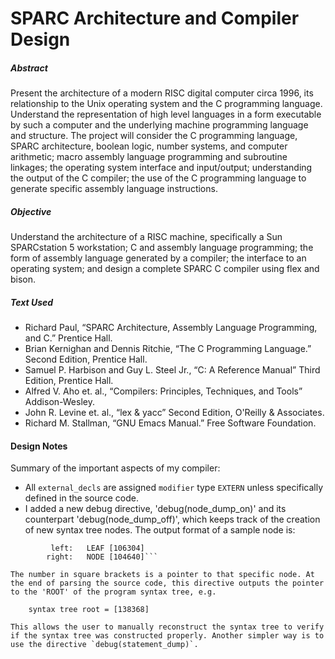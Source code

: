# SPARC Architecture and Compiler Design

##### Abstract
Present the architecture of a modern RISC digital computer circa 1996, its relationship to the Unix operating system and the C programming language. Understand the representation of high level languages in a form executable by such a computer and the underlying machine programming language and structure. The project will consider the C programming language, SPARC architecture, boolean logic, number systems, and computer arithmetic; macro assembly language programming and subroutine linkages; the operating system interface and input/output; understanding the output of the C compiler; the use of the C programming language to generate specific assembly language instructions.

##### Objective
Understand the architecture of a RISC machine, specifically a Sun SPARCstation 5 workstation; C and assembly language programming; the form of assembly language generated by a compiler; the interface to an operating system; and design a complete SPARC C compiler using flex and bison.

##### Text Used
* Richard Paul, “SPARC Architecture, Assembly Language Programming, and C.” Prentice Hall.
* Brian Kernighan and Dennis Ritchie, “The C Programming Language.” Second Edition, Prentice Hall.
* Samuel P. Harbison and Guy L. Steel Jr., “C: A Reference Manual” Third Edition, Prentice Hall.
* Alfred V. Aho et. al., “Compilers: Principles, Techniques, and Tools” Addison-Wesley.
* John R. Levine et. al., “lex & yacc” Second Edition, O'Reilly & Associates.
* Richard M. Stallman, “GNU Emacs Manual.” Free Software Foundation.

#### Design Notes
Summary of the important aspects of my compiler:

* All `external_decls` are assigned `modifier` type `EXTERN` unless specifically defined in the source code.
* I added a new debug directive, 'debug(node_dump_on)' and its counterpart 'debug(node_dump_off)', which keeps track of the creation of new syntax tree nodes. The output format of a sample node is:

```    node_type: = [104576]
         left:   LEAF [106304]
        right:   NODE [104640]```

The number in square brackets is a pointer to that specific node. At the end of parsing the source code, this directive outputs the pointer to the 'ROOT' of the program syntax tree, e.g.

    syntax tree root = [138368]

This allows the user to manually reconstruct the syntax tree to verify if the syntax tree was constructed properly. Another simpler way is to use the directive `debug(statement_dump)`.

